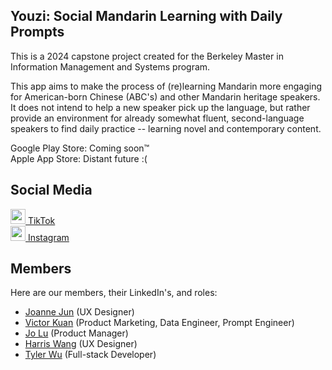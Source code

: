 ## Youzi: Social Mandarin Learning with Daily Prompts
This is a 2024 capstone project created for the Berkeley Master in Information Management and Systems program.

This app aims to make the process of (re)learning Mandarin more engaging for American-born Chinese (ABC's) and other Mandarin heritage speakers.
It does not intend to help a new speaker pick up the language, but rather provide an environment for already somewhat fluent, second-language speakers to find daily practice -- learning novel and contemporary content.

Google Play Store: Coming soon™️  
Apple App Store: Distant future :(  

## Social Media
[<img src="https://github.com/tylerwu2222/youzi-mobile/assets/46389320/7ee29059-8bfc-494c-b916-668c47bdb7a8" width="24"> TikTok][1]  
[<img src="https://github.com/tylerwu2222/youzi-mobile/assets/46389320/3586df4d-81f7-4106-9fff-9410aef0a117" width="24"> Instagram][2]  

## Members
Here are our members, their LinkedIn's, and roles:
- [Joanne Jun](https://www.linkedin.com/in/jun-j/) (UX Designer)
- [Victor Kuan](https://www.linkedin.com/in/vkuan/) (Product Marketing, Data Engineer, Prompt Engineer)
- [Jo Lu](https://www.linkedin.com/in/jovan-lu/) (Product Manager)
- [Harris Wang](https://www.linkedin.com/in/harriswangchunyin/) (UX Designer)
- [Tyler Wu](https://www.linkedin.com/in/tyler-wu/) (Full-stack Developer)

[1]: https://www.tiktok.com/@youzichinese
[2]: https://www.instagram.com/tinykelv/
